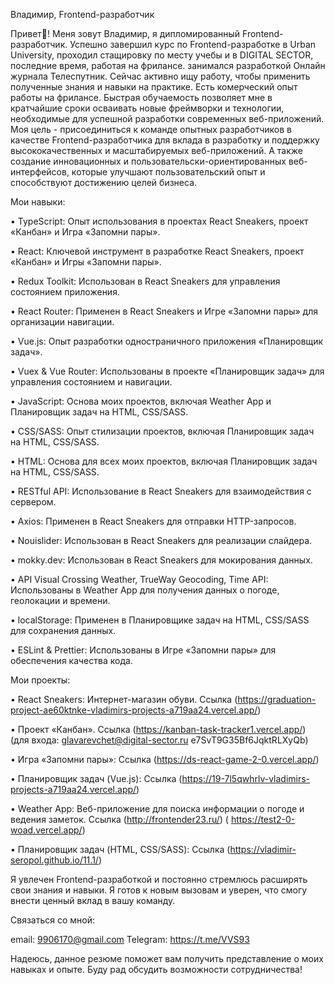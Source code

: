 

Владимир, Frontend-разработчик

Привет👋! Меня зовут Владимир,  я дипломированный Frontend-разработчик. Успешно завершил курс по Frontend-разработке в Urban University, проходил стащировку по месту учебы и в DIGITAL SECTOR, последние время, работая на фрилансе. занимался разработкой Онлайн журнала Телеспутник. Сейчас активно ищу работу, чтобы применить полученные знания и навыки на практике. Есть комерческий опыт работы на фрилансе.
Быстрая обучаемость позволяет мне в кратчайшие сроки осваивать новые фреймворки и технологии, необходимые для успешной разработки современных веб-приложений. Моя цель  - присоединиться к команде опытных разработчиков в качестве Frontend-разработчика
 для вклада в разработку и поддержку высококачественных и масштабируемых веб-приложений. А также создание инновационных и пользовательски-ориентированных веб-интерфейсов, которые улучшают пользовательский опыт и способствуют достижению целей бизнеса.

Мои навыки:

• TypeScript:  Опыт использования в проектах React Sneakers, проект «Канбан» и Игра «Запомни пары».

• React:  Ключевой инструмент в разработке React Sneakers, проект «Канбан» и Игры «Запомни пары».

• Redux Toolkit:  Использован в React Sneakers для управления состоянием приложения.

• React Router:  Применен в React Sneakers и Игре «Запомни пары» для организации навигации.

• Vue.js:  Опыт разработки одностраничного приложения «Планировщик задач».

• Vuex & Vue Router:  Использованы в проекте «Планировщик задач» для управления состоянием и навигации.

• JavaScript:  Основа моих проектов, включая Weather App и Планировщик задач на HTML, CSS/SASS.

• CSS/SASS:  Опыт стилизации проектов, включая Планировщик задач на HTML, CSS/SASS.

• HTML:  Основа для всех моих проектов, включая Планировщик задач на HTML, CSS/SASS.

• RESTful API:  Использование в React Sneakers для взаимодействия с сервером.

• Axios:  Применен в React Sneakers для отправки HTTP-запросов.

• Nouislider:  Использован в React Sneakers для реализации слайдера.

• mokky.dev:  Использован в React Sneakers для мокирования данных.

• API Visual Crossing Weather, TrueWay Geocoding, Time API:  Использованы в Weather App для получения данных о погоде, геолокации и времени.

• localStorage:  Применен в Планировщике задач на HTML, CSS/SASS для сохранения данных.

• ESLint & Prettier:  Использованы в Игре «Запомни пары» для обеспечения качества кода.


Мои проекты:

• React Sneakers: Интернет-магазин обуви. Ссылка (https://graduation-project-ae60ktnke-vladimirs-projects-a719aa24.vercel.app/)

• Проект «Канбан». Ссылка (https://kanban-task-tracker1.vercel.app/) (для входа:
glavarevchet@digital-sector.ru
e7SvT9G35Bf6JqktRLXyQb)

• Игра «Запомни пары»:  Ссылка (https://ds-react-game-2-0.vercel.app/)

• Планировщик задач (Vue.js):  Ссылка (https://19-7l5qwhrlv-vladimirs-projects-a719aa24.vercel.app/)

• Weather App: Веб-приложение для поиска информации о погоде и ведения заметок. Ссылка (http://frontender23.ru/)  ( 
             https://test2-0-woad.vercel.app/)

• Планировщик задач (HTML, CSS/SASS):  Ссылка (https://vladimir-seropol.github.io/11.1/)


Я увлечен Frontend-разработкой и постоянно стремлюсь расширять свои знания и навыки.  Я готов к новым вызовам и уверен, что смогу внести ценный вклад в вашу команду.


Связаться со мной:

email: 9906170@gmail.com
Telegram: https://t.me/VVS93


Надеюсь, данное резюме поможет вам получить представление о моих навыках и опыте. Буду рад обсудить возможности сотрудничества!



